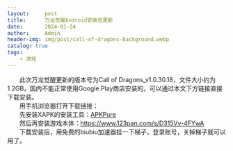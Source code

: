 ```yaml
---
layout:     post
title:      万龙觉醒Android安装包更新
date:       2024-01-24
author:     Admin
header-img: img/post/call-of-dragons-background.webp
catalog: true
tags:
    - 游戏
---
```

&emsp;&emsp;此次万龙觉醒更新的版本号为Call of Dragons_v1.0.30.18，文件大小约为1.2GB，国内不能正常使用Google Play商店安装的，可以通过本文下方链接直接下载安装。
<br>
&emsp;&emsp;用手机浏览器打开下载链接：
<br>
&emsp;&emsp;先安装XAPK的安装工具：<a name = "ref1" href="https://www.123pan.com/s/D315Vv-izwwA.html">APKPure</a>
<br>
&emsp;&emsp;然后再安装游戏本体：<a name = "ref1" href="https://www.123pan.com/s/D315Vv-4FYwA">https://www.123pan.com/s/D315Vv-4FYwA</a>
<br>
&emsp;&emsp;下载安装后，用免费的biubiu加速器挂一下梯子，登录账号，关掉梯子就可以用了。
